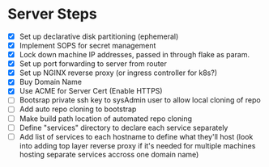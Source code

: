 # Server Steps

- [x] Set up declarative disk partitioning (ephemeral)
- [x] Implement SOPS for secret management
- [x] Lock down machine IP addresses, passed in through flake as param.
- [x] Set up port forwarding to server from router
- [x] Set up NGINX reverse proxy (or ingress controller for k8s?)
- [x] Buy Domain Name
- [x] Use ACME for Server Cert (Enable HTTPS) 
- [ ] Bootsrap private ssh key to sysAdmin user to allow local cloning of repo
- [ ] Add auto repo cloning to bootstrap
- [ ] Make build path location of automated repo cloning
- [ ] Define "services" directory to declare each service separately
- [ ] Add list of services to each hostname to define what they'll host (look into adding top layer reverse proxy if it's needed for multiple machines hosting separate services accross one domain name)
